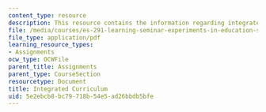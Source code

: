 ```yaml
---
content_type: resource
description: This resource contains the information regarding integrated curriculum.
file: /media/courses/es-291-learning-seminar-experiments-in-education-spring-2003/5e2ebcb8bc79718b54e5ad26bbdb5bfe_MITES_291S03_7b_lake.pdf
file_type: application/pdf
learning_resource_types:
- Assignments
ocw_type: OCWFile
parent_title: Assignments
parent_type: CourseSection
resourcetype: Document
title: Integrated Curriculum
uid: 5e2ebcb8-bc79-718b-54e5-ad26bbdb5bfe
---
```

